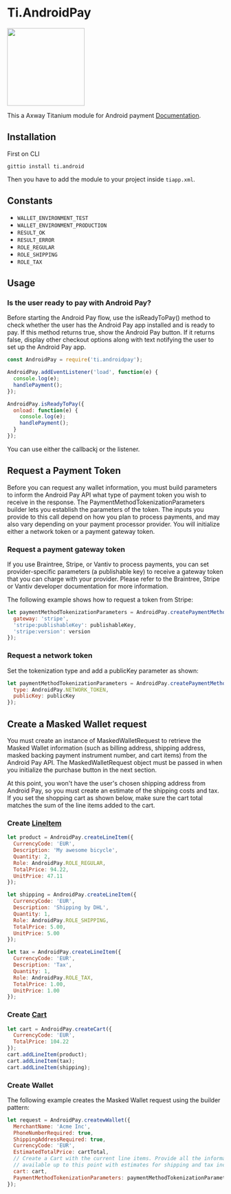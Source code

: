 # Ti.AndroidPay
<img src="https://www.clearviewfcu.org/home/fiFiles/static/images/FAQs_Android_PayLogo.png" width=180/>

This a Axway Titanium module for Android payment [Documentation](https://developers.google.com/android-pay/tutorial). 

## Installation

First on CLI
```
gittio install ti.android
```

Then you have to add the module to your project inside `tiapp.xml`.

## Constants

* `WALLET_ENVIRONMENT_TEST`
* `WALLET_ENVIRONMENT_PRODUCTION`
* `RESULT_OK`
* `RESULT_ERROR`
* `ROLE_REGULAR`
* `ROLE_SHIPPING`
* `ROLE_TAX`

## Usage

### Is the user ready to pay with Android Pay?

Before starting the Android Pay flow, use the isReadyToPay() method to check whether the user has the Android Pay app installed and is ready to pay. If this method returns true, show the Android Pay button. If it returns false, display other checkout options along with text notifying the user to set up the Android Pay app.

```javascript
const AndroidPay = require('ti.androidpay');

AndroidPay.addEventListener('load', function(e) {
  console.log(e);
  handlePayment();
});

AndroidPay.isReadyToPay({
  onload: function(e) {
    console.log(e);
    handlePayment();
  }
});
```
You can use either the callbackj or the listener.

## Request a Payment Token

Before you can request any wallet information, you must build parameters to inform the Android Pay API what type of payment token you wish to receive in the response. The PaymentMethodTokenizationParameters builder lets you establish the parameters of the token. The inputs you provide to this call depend on how you plan to process payments, and may also vary depending on your payment processor provider. You will initialize either a network token or a payment gateway token.

### Request a payment gateway token

If you use Braintree, Stripe, or Vantiv to process payments, you can set provider-specific parameters (a publishable key) to receive a gateway token that you can charge with your provider. Please refer to the Braintree, Stripe or Vantiv developer documentation for more information.

The following example shows how to request a token from Stripe:

```javascript
let paymentMethodTokenizationParameters = AndroidPay.createPaymentMethodTokenizationParameters({
  gateway: 'stripe',  
  'stripe:publishableKey': publishableKey,  
  'stripe:version': version
});  
 ```
### Request a network token

Set the tokenization type and add a publicKey parameter as shown:
```javascript
let paymentMethodTokenizationParameters = AndroidPay.createPaymentMethodTokenizationParameters({  
  type: AndroidPay.NETWORK_TOKEN,
  publicKey: publicKey
}); 
```    
## Create a Masked Wallet request

You must create an instance of MaskedWalletRequest to retrieve the Masked Wallet information (such as billing address, shipping address, masked backing payment instrument number, and cart items) from the Android Pay API. The MaskedWalletRequest object must be passed in when you initialize the purchase button in the next section.

At this point, you won't have the user's chosen shipping address from Android Pay, so you must create an estimate of the shipping costs and tax. If you set the shopping cart as shown below, make sure the cart total matches the sum of the line items added to the cart.


### Create [LineItem](https://developers.google.com/android/reference/com/google/android/gms/wallet/LineItem?hl=bg)

```javascript
let product = AndroidPay.createLineItem({
  CurrencyCode: 'EUR',
  Description: 'My awesome bicycle',
  Quantity: 2,
  Role: AndroidPay.ROLE_REGULAR,
  TotalPrice: 94.22,	
  UnitPrice: 47.11
});

let shipping = AndroidPay.createLineItem({
  CurrencyCode: 'EUR',
  Description: 'Shipping by DHL',
  Quantity: 1,
  Role: AndroidPay.ROLE_SHIPPING,
  TotalPrice: 5.00,	
  UnitPrice: 5.00
});

let tax = AndroidPay.createLineItem({
  CurrencyCode: 'EUR',
  Description: 'Tax',
  Quantity: 1,
  Role: AndroidPay.ROLE_TAX,
  TotalPrice: 1.00,	
  UnitPrice: 1.00
});
```

### Create [Cart](https://developers.google.com/android/reference/com/google/android/gms/wallet/Cart)

```javascript
let cart = AndroidPay.createCart({
  CurrencyCode: 'EUR',
  TotalPrice: 104.22
});
cart.addLineItem(product);
cart.addLineItem(tax);
cart.addLineItem(shipping);
```

### Create Wallet

The following example creates the Masked Wallet request using the builder pattern:

```javascript
let request = AndroidPay.createwWallet({  
  MerchantName: 'Acme Inc',  
  PhoneNumberRequired: true,  
  ShippingAddressRequired: true, 
  CurrencyCode: 'EUR',  
  EstimatedTotalPrice: cartTotal,  
  // Create a Cart with the current line items. Provide all the information  
  // available up to this point with estimates for shipping and tax included.  
  cart: cart,
  PaymentMethodTokenizationParameters: paymentMethodTokenizationParameters
});

```
